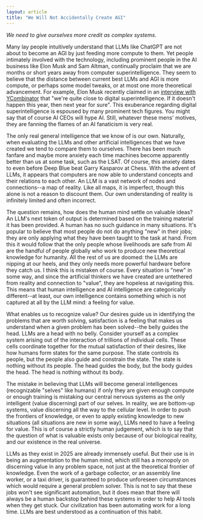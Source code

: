 ```yaml
---
layout: article
title: "We Will Not Accidentally Create AGI"
---
```


_We need to give ourselves more credit as complex systems._

<p class="first-paragraph">
Many lay people intuitively understand that LLMs like ChatGPT are not about to become an AGI by just feeding more compute to them. Yet people intimately involved with the technology, including prominent people in the AI business like Elon Musk and Sam Altman, continually proclaim that we are months or short years away from computer superintelligence. They seem to believe that the distance between current best LLMs and AGI is more compute, or perhaps some model tweaks, or at most one more theoretical advancement. For example, Elon Musk recently claimed in an <a href="https://www.youtube.com/watch?v=cFIlta1GkiE">interview with YCombinator</a> that "we're quite close to digital superintelligence. If it doesn't happen this year, then next year for sure". This exuberance regarding digital superintelligence is espoused by many prominent tech figures. You might say that of course AI CEOs will hype AI. Still, whatever these mens' motives, they are fanning the flames of an AI fanaticism is very real.
</p>

The only real general intelligence that we know of is our own. Naturally, when evaluating the LLMs and other artificial intelligences that we have created we tend to compare them to ourselves. There has been much fanfare and maybe more anxiety each time machines become apparently better than us at some task, such as the LSAT. Of course, this anxiety dates to even before Deep Blue beat Garry Kasparov at Chess. With the advent of LLMs, it appears that computers are now able to understand concepts and their relations to each other. An LLM is a vast network of nodes and connections--a map of reality. Like all maps, it is imperfect, though this alone is not a reason to discount them. Our own understanding of reality is infinitely limited and often incorrect.

<!--more-->

The question remains, how does the human mind settle on valuable ideas? An LLM's next token of output is determined based on the training material it has been provided. A human has no such guidance in many situations. It's popular to believe that most people do not do anything "new" in their jobs; they are only applying what they have been taught to the task at hand. From this it would follow that the only people whose livelihoods are safe from AI are the handful of people globally who work to produce new theoretical knowledge for humanity. All the rest of us are doomed: the LLMs are nipping at our heels, and they only needs more powerful hardware before they catch us. I think this is mistaken of course. Every situation is "new" in some way, and since the artificial thinkers we have created are untethered from reality and connection to "value", they are hopeless at navigating this. This means that human intelligence and AI intelligence are categorically different--at least, our own intelligence contains something which is not captured at all by the LLM mind: a feeling for value.

What enables us to recognize value? Our desires guide us in identifying the problems that are worth solving, satisfaction is a feeling that makes us understand when a given problem has been solved--the belly guides the head. LLMs are a head with no belly. Consider yourself as a complex system arising out of the interaction of trillions of individual cells. These cells coordinate together for the mutual satisfaction of their desires, like how humans form states for the same purpose. The state controls its people, but the people also guide and constrain the state. The state is nothing without its people. The head guides the body, but the body guides the head. The head is nothing without its body.

The mistake in believing that LLMs will become general intelligences (recognizable "selves" like humans) if only they are given enough compute or enough training is mistaking our central nervous systems as the only intelligent (value discerning) part of our selves. In reality, we are bottom-up systems, value discerning all the way to the cellular level. In order to push the frontiers of knowledge, or even to apply existing knowledge to new situations (all situations are new in some way), LLMs need to have a feeling for value. This is of course a strictly human judgement, which is to say that the question of what is valuable exists only because of our biological reality, and our existence in the real universe.

LLMs as they exist in 2025 are already immensely useful. But their use is in being an augmentation to the human mind, which still has a monopoly on discerning value in any problem space, not just at the theoretical frontier of knowledge. Even the work of a garbage collector, or an assembly line worker, or a taxi driver, is guaranteed to produce unforeseen circumstances which would require a general problem solver. This is not to say that these jobs won't see significant automation, but it does mean that there will always be a human backstop behind these systems in order to help AI tools when they get stuck. Our civilization has been automating work for a long time. LLMs are best understood as a continuation of this habit.

<!-- It would be impossible to understand the intelligence of the human superorganism without understanding the individual actors that constitute it. Likewise, we cannot understand human intelligence without understanding the individual cells that we are made of. We would not be able to program a beehive without being able to program individual bees. Likewise, we will not be able to simulate a human mind without simulating the entire human, down to the cells that constitute us. Our imagination that we are something separate from our cells is belief in a dualistic soul. -->
